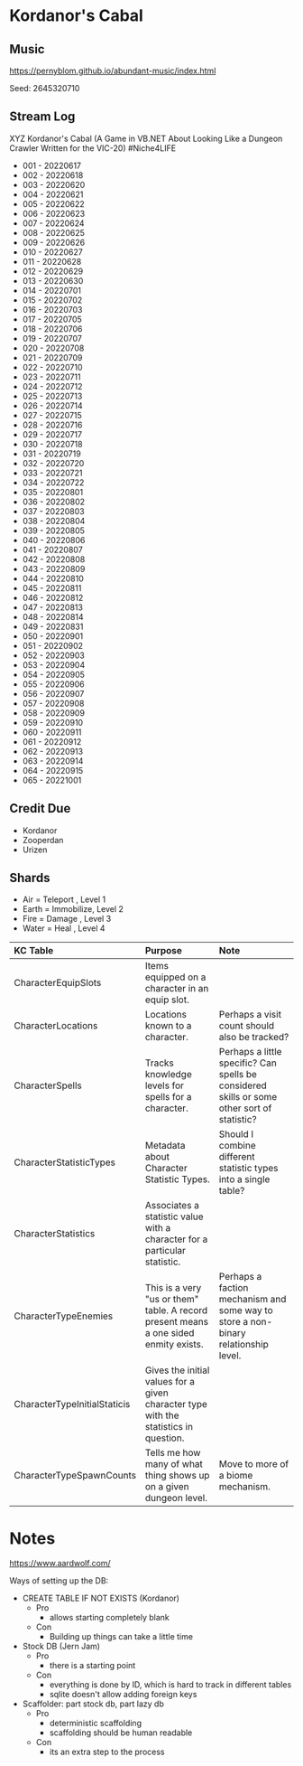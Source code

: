 # Kordanor's Cabal


## Music
https://pernyblom.github.io/abundant-music/index.html

Seed: 2645320710

## Stream Log

XYZ Kordanor's Cabal (A Game in VB.NET About Looking Like a Dungeon Crawler Written for the VIC-20) #Niche4LIFE

* 001 - 20220617
* 002 - 20220618
* 003 - 20220620
* 004 - 20220621
* 005 - 20220622
* 006 - 20220623
* 007 - 20220624
* 008 - 20220625
* 009 - 20220626
* 010 - 20220627
* 011 - 20220628
* 012 - 20220629
* 013 - 20220630
* 014 - 20220701
* 015 - 20220702
* 016 - 20220703
* 017 - 20220705
* 018 - 20220706
* 019 - 20220707
* 020 - 20220708
* 021 - 20220709
* 022 - 20220710
* 023 - 20220711
* 024 - 20220712
* 025 - 20220713
* 026 - 20220714
* 027 - 20220715
* 028 - 20220716
* 029 - 20220717
* 030 - 20220718
* 031 - 20220719
* 032 - 20220720
* 033 - 20220721
* 034 - 20220722
* 035 - 20220801
* 036 - 20220802
* 037 - 20220803
* 038 - 20220804
* 039 - 20220805
* 040 - 20220806
* 041 - 20220807
* 042 - 20220808
* 043 - 20220809
* 044 - 20220810
* 045 - 20220811
* 046 - 20220812
* 047 - 20220813
* 048 - 20220814
* 049 - 20220831
* 050 - 20220901 
* 051 - 20220902
* 052 - 20220903
* 053 - 20220904
* 054 - 20220905
* 055 - 20220906
* 056 - 20220907
* 057 - 20220908
* 058 - 20220909
* 059 - 20220910
* 060 - 20220911
* 061 - 20220912
* 062 - 20220913
* 063 - 20220914
* 064 - 20220915
* 065 - 20221001

## Credit Due

* Kordanor
* Zooperdan
* Urizen

## Shards

* Air   = Teleport  , Level 1
* Earth = Immobilize, Level 2
* Fire  = Damage    , Level 3
* Water = Heal      , Level 4


| **KC Table** | **Purpose** | **Note** |
|:---|:---|:---|
| CharacterEquipSlots | Items equipped on a character in an equip slot. |  |
| CharacterLocations | Locations known to a character. | Perhaps a visit count should also be tracked? |
| CharacterSpells | Tracks knowledge levels for spells for a character. | Perhaps a little specific? Can spells be considered skills or some other sort of statistic? |
| CharacterStatisticTypes | Metadata about Character Statistic Types. | Should I combine different statistic types into a single table? |
| CharacterStatistics | Associates a statistic value with a character for a particular statistic. |  |
| CharacterTypeEnemies | This is a very "us or them" table. A record present means a one sided enmity exists. | Perhaps a faction mechanism and some way to store a non-binary relationship level. |
| CharacterTypeInitialStaticis | Gives the initial values for a given character type with the statistics in question. |  |
| CharacterTypeSpawnCounts | Tells me how many of what thing shows up on a given dungeon level. | Move to more of a biome mechanism. |


# Notes

https://www.aardwolf.com/


Ways of setting up the DB:
* CREATE TABLE IF NOT EXISTS (Kordanor)
    * Pro
        * allows starting completely blank
    * Con
        * Building up things can take a little time
* Stock DB (Jern Jam)
    * Pro
        * there is a starting point
    * Con
        * everything is done by ID, which is hard to track in different tables
        * sqlite doesn't allow adding foreign keys
* Scaffolder: part stock db, part lazy db
    * Pro
        * deterministic scaffolding
        * scaffolding should be human readable
    * Con
        * its an extra step to the process